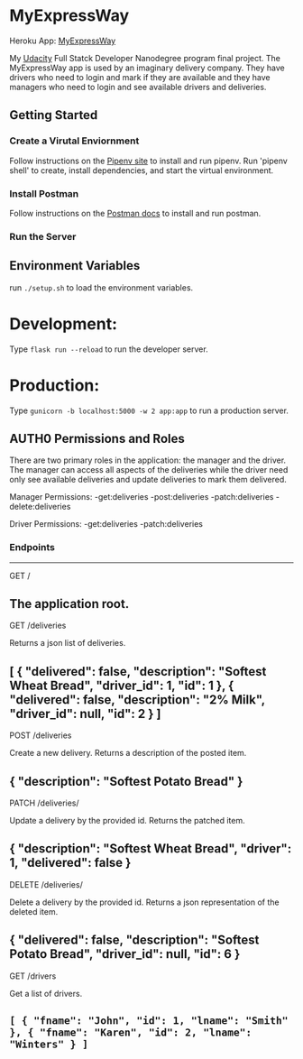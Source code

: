 # MyExpressWay

Heroku App: [MyExpressWay](https://myexpressway.herokuapp.com/)

My [Udacity](https://www.udacity.com/) Full Statck Developer Nanodegree program final project. The MyExpressWay app is used by an imaginary delivery company. They have drivers who need to login and mark if they are available and they have managers who need to login and see available drivers and deliveries. 

## Getting Started

### Create a Virutal Enviornment

Follow instructions on the [Pipenv site](https://pipenv-fork.readthedocs.io/en/latest/) to install and run pipenv.
Run 'pipenv shell' to create, install dependencies, and start the virtual environment.

### Install Postman

Follow instructions on the [Postman docs](https://www.getpostman.com/) to install and run postman.

### Run the Server

## Environment Variables
run `./setup.sh` to load the environment variables.

# Development:
Type `flask run --reload` to run the developer server.

# Production:
Type `gunicorn -b localhost:5000 -w 2 app:app` to run a production server.

## AUTH0 Permissions and Roles
There are two primary roles in the application: the manager and the driver. The manager can access all aspects of the deliveries while the driver need only see available deliveries and update deliveries to mark them delivered.

Manager Permissions:
-get:deliveries
-post:deliveries
-patch:deliveries
-delete:deliveries

Driver Permissions:
-get:deliveries
-patch:deliveries

### Endpoints

--------------------------
GET /

The application root.
--------------------------
GET /deliveries

Returns a json list of deliveries.

[
    {
        "delivered": false,
        "description": "Softest Wheat Bread",
        "driver_id": 1,
        "id": 1
    },
    {
        "delivered": false,
        "description": "2% Milk",
        "driver_id": null,
        "id": 2
    }
]
--------------------------
POST /deliveries

Create a new delivery. Returns a description of the posted item.

{
    "description": "Softest Potato Bread"
}
--------------------------
PATCH /deliveries/<id>

Update a delivery by the provided id. Returns the patched item.

{
    "description": "Softest Wheat Bread",
    "driver": 1,
    "delivered": false
}
--------------------------
DELETE /deliveries/<id>

Delete a delivery by the provided id. Returns a json representation of the deleted item.

{
    "delivered": false,
    "description": "Softest Potato Bread",
    "driver_id": null,
    "id": 6
}
--------------------------
GET /drivers

Get a list of drivers.

`[
    {
        "fname": "John",
        "id": 1,
        "lname": "Smith"
    },
    {
        "fname": "Karen",
        "id": 2,
        "lname": "Winters"
    }
]`
--------------------------